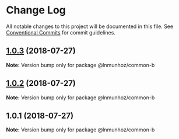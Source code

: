 # Change Log

All notable changes to this project will be documented in this file.
See [Conventional Commits](https://conventionalcommits.org) for commit guidelines.

<a name="1.0.3"></a>
## [1.0.3](/compare/@lnmunhoz/common-b@1.0.1...@lnmunhoz/common-b@1.0.3) (2018-07-27)




**Note:** Version bump only for package @lnmunhoz/common-b

<a name="1.0.2"></a>
## [1.0.2](/compare/@lnmunhoz/common-b@1.0.1...@lnmunhoz/common-b@1.0.2) (2018-07-27)




**Note:** Version bump only for package @lnmunhoz/common-b

<a name="1.0.1"></a>
## 1.0.1 (2018-07-27)




**Note:** Version bump only for package @lnmunhoz/common-b
